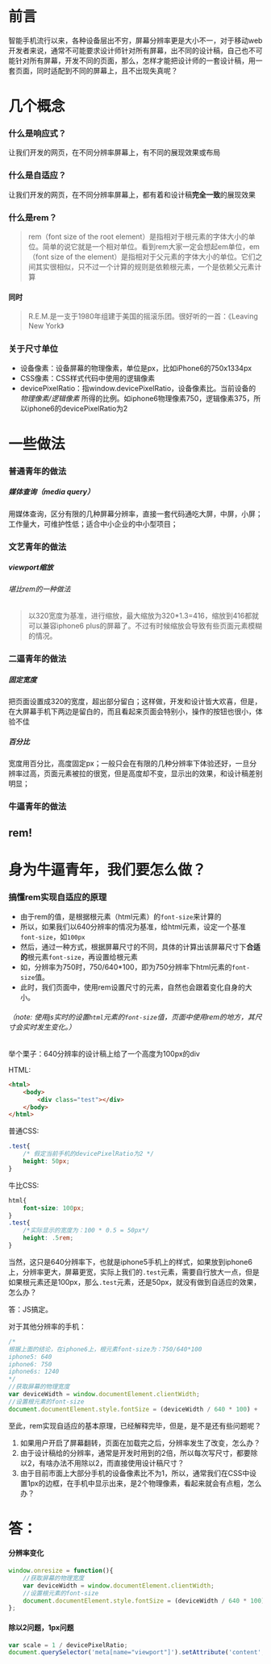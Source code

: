 # 前言
智能手机流行以来，各种设备层出不穷，屏幕分辨率更是大小不一，对于移动web开发者来说，通常不可能要求设计师针对所有屏幕，出不同的设计稿，自己也不可能针对所有屏幕，开发不同的页面，那么，怎样才能把设计师的一套设计稿，用一套页面，同时适配到不同的屏幕上，且不出现失真呢？


# 几个概念
### 什么是响应式？
让我们开发的网页，在不同分辨率屏幕上，有不同的展现效果或布局

### 什么是自适应？
让我们开发的网页，在不同分辨率屏幕上，都有着和设计稿**完全一致**的展现效果

### 什么是rem？
> rem（font size of the root element）是指相对于根元素的字体大小的单位。简单的说它就是一个相对单位。看到rem大家一定会想起em单位，em（font size of the element）是指相对于父元素的字体大小的单位。它们之间其实很相似，只不过一个计算的规则是依赖根元素，一个是依赖父元素计算

#### 同时

> R.E.M.是一支于1980年组建于美国的摇滚乐团。很好听的一首：《Leaving New York》

### 关于尺寸单位
- 设备像素：设备屏幕的物理像素，单位是px，比如iPhone6的750x1334px
- CSS像素：CSS样式代码中使用的逻辑像素
- devicePixelRatio：指window.devicePixelRatio，设备像素比。当前设备的 *物理像素/逻辑像素* 所得的比例。如iphone6物理像素750，逻辑像素375，所以iphone6的devicePixelRatio为2


# 一些做法
### 普通青年的做法
##### 媒体查询（media query）
用媒体查询，区分有限的几种屏幕分辨率，直接一套代码通吃大屏，中屏，小屏；工作量大，可维护性低；适合中小企业的中小型项目；

### 文艺青年的做法
##### viewport缩放
###### 堪比rem的一种做法
> 以320宽度为基准，进行缩放，最大缩放为320*1.3=416，缩放到416都就可以兼容iphone6 plus的屏幕了。不过有时候缩放会导致有些页面元素模糊的情况。

### 二逼青年的做法
##### 固定宽度
把页面设置成320的宽度，超出部分留白；这样做，开发和设计皆大欢喜，但是，在大屏幕手机下两边是留白的，而且看起来页面会特别小，操作的按钮也很小，体验不佳
##### 百分比
宽度用百分比，高度固定px；一般只会在有限的几种分辨率下体验还好，一旦分辨率过高，页面元素被拉的很宽，但是高度却不变，显示出的效果，和设计稿差别明显；

### 牛逼青年的做法
## rem!

# 身为牛逼青年，我们要怎么做？
### 搞懂rem实现自适应的原理
- 由于rem的值，是根据根元素（html元素）的`font-size`来计算的
- 所以，如果我们以640分辨率的情况为基准，给html元素，设定一个基准`font-size`，如`100px`
- 然后，通过一种方式，根据屏幕尺寸的不同，具体的计算出该屏幕尺寸下**合适的**根元素`font-size`，再设置给根元素
- 如，分辨率为750时，750/640*100，即为750分辨率下html元素的`font-size`值。
- 此时，我们页面中，使用rem设置尺寸的元素，自然也会跟着变化自身的大小。

###### （note: 使用js实时的设置`html`元素的`font-size`值，页面中使用rem的地方，其尺寸会实时发生变化。）

举个栗子：640分辨率的设计稿上给了一个高度为100px的div

HTML:
```html
<html>
    <body>
        <div class="test"></div>
    </body>
</html>
```
普通CSS:
```css
.test{
    /* 假定当前手机的devicePixelRatio为2 */
    height: 50px;
}

```
牛比CSS:
```css
html{
    font-size: 100px;
}
.test{
    /*实际显示的宽度为：100 * 0.5 = 50px*/
    height: .5rem;
}

```
当然，这只是640分辨率下，也就是iphone5手机上的样式，如果放到iphone6上，分辨率更大，屏幕更宽，实际上我们的`.test`元素，需要自行放大一点，但是如果根元素还是100px，那么`.test`元素，还是50px，就没有做到自适应的效果，怎么办？

答：JS搞定。


对于其他分辨率的手机：
```javascript
/*
根据上面的结论，在iphone6上，根元素font-size为：750/640*100
iphone5: 640
iphone6: 750
iphone6s: 1240
*/
//获取屏幕的物理宽度
var deviceWidth = window.documentElement.clientWidth;
//设置根元素的font-size
document.documentElement.style.fontSize = (deviceWidth / 640 * 100) + 'px';
```

至此，rem实现自适应的基本原理，已经解释完毕，但是，是不是还有些问题呢？

1. 如果用户开启了屏幕翻转，页面在加载完之后，分辨率发生了改变，怎么办？
2. 由于设计稿给的分辨率，通常是开发时用到的2倍，所以每次写尺寸，都要除以2，有啥办法不用除以2，而直接使用设计稿尺寸？
3. 由于目前市面上大部分手机的设备像素比不为1，所以，通常我们在CSS中设置1px的边框，在手机中显示出来，是2个物理像素，看起来就会有点粗，怎么办？

# 答：

#### 分辨率变化
```javascript
window.onresize = function(){
    //获取屏幕的物理宽度
    var deviceWidth = window.documentElement.clientWidth;
    //设置根元素的font-size
    document.documentElement.style.fontSize = (deviceWidth / 640 * 100) + 'px';
};
```

#### 除以2问题，1px问题
```javascript
var scale = 1 / devicePixelRatio;
document.querySelector('meta[name="viewport"]').setAttribute('content', 'initial-scale=' + scale + ', maximum-scale=' + scale + ', minimum-scale=' + scale + ', user-scalable=no');
```
